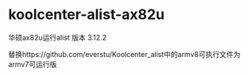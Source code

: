 # koolcenter-alist-ax82u
华硕ax82u运行alist
版本 3.12.2

替换https://github.com/everstu/Koolcenter_alist中的armv8可执行文件为armv7可运行版
